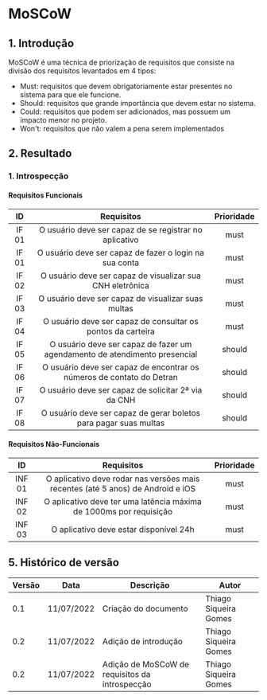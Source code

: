 # MoSCoW

## 1. Introdução
MoSCoW é uma técnica de priorização de requisitos que consiste na divisão dos requisitos levantados em 4 tipos:

- Must: requisitos que devem obrigatoriamente estar presentes no sistema para que ele funcione.
- Should: requisitos que grande importância que devem estar no sistema.
- Could: requisitos que podem ser adicionados, mas possuem um impacto menor no projeto.
- Won't: requisitos que não valem a pena serem implementados
## 2. Resultado
### 1. Introspecção
#### Requisitos Funcionais
| ID | Requisitos | Prioridade |
|:--:|:--:|:--:|
| IF 01 | O usuário deve ser capaz de se registrar no aplicativo | must |
| IF 01 | O usuário deve ser capaz de fazer o login na sua conta | must |
| IF 02 | O usuário deve ser capaz de visualizar sua CNH eletrônica | must |
| IF 03 | O usuário deve ser capaz de visualizar suas multas | must |
| IF 04 | O usuário deve ser capaz de consultar os pontos da carteira | must |
| IF 05 | O usuário deve ser capaz de fazer um agendamento de atendimento presencial | should |
| IF 06 | O usuário deve ser capaz de encontrar os números de contato do Detran | should |
| IF 07 | O usuário deve ser capaz de solicitar 2ª via da CNH | should |
| IF 08 | O usuário deve ser capaz de gerar boletos para pagar suas multas | should |

#### Requisitos Não-Funcionais
| ID | Requisitos | Prioridade |
|:--:|:--:|:--:|
| INF 01 | O aplicativo deve rodar nas versões mais recentes (até 5 anos) de Android e iOS | must |
| INF 02 | O aplicativo deve ter uma latência máxima de 1000ms por requisição | must |
| INF 03 | O aplicativo deve estar disponível 24h | must |

## 5. Histórico de versão
| Versão | Data       | Descrição                                           | Autor        |
| ------ | ---------- | --------------------------------------------------- | ------------ |
| 0.1    | 11/07/2022 | Criação do documento | Thiago Siqueira Gomes |
| 0.2    | 11/07/2022 | Adição de introdução | Thiago Siqueira Gomes |
| 0.2    | 11/07/2022 | Adição de MoSCoW de requisitos da introspecção | Thiago Siqueira Gomes |